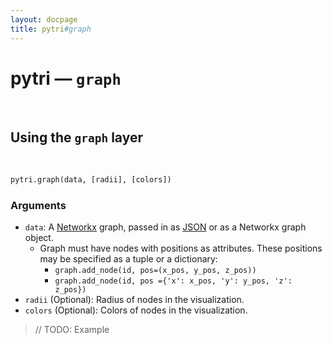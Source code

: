 ```yaml
---
layout: docpage
title: pytri#graph
---
```


<h1 class="display-2">pytri — <code>graph</code></h1>

<br />

## Using the `graph` layer
<br />

```python
pytri.graph(data, [radii], [colors])
```

### Arguments
* `data`: A [Networkx](https://networkx.github.io/documentation/networkx-1.10/overview.html) graph, passed in as [JSON](https://networkx.github.io/documentation/networkx-1.10/reference/readwrite.json_graph.html) or as a Networkx graph object.
    * Graph must have nodes with positions as attributes. These positions may be specified as a tuple or a dictionary:
        * `graph.add_node(id, pos=(x_pos, y_pos, z_pos))`
        * `graph.add_node(id, pos ={'x': x_pos, 'y': y_pos, 'z': z_pos})`
* `radii` (Optional): Radius of nodes in the visualization.
* `colors` (Optional): Colors of nodes in the visualization.
<blockquote class="blockquote">// TODO: Example</blockquote>